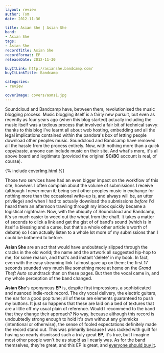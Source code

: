 ```yaml
---
layout: review
author: Tom
date: 2012-11-30

title: Asian She | Asian She
band:
- Asian She
tags:
- Asian She
recordTitle: Asian She
recordFormat: EP
releaseDate: 2012-11-30

buyItLink: http://asianshe.bandcamp.com/
buyItLinkTitle: Bandcamp

categories:
- review

coverImage: covers/asns1.jpg
---
```


Soundcloud and Bandcamp have, between them, revolutionised the music blogging process. Music blogging itself is a fairly new pursuit, but even as recently as four years ago (when this blog started) actually including the music itself was a tedious process that involved a fair bit of technical savvy: thanks to this blog I've learnt all about web hosting, embedding and all the legal implications contained within the pandora's box of letting people download other peoples music. Soundcloud and Bandcamp have removed all the hassle from the process entirely. Now, with nothing more than a quick copy/paste, anyone can include music on their site. And what's more, it's all above board and legitimate (provided the original **SC/BC** account is real, of course).

<div>{% include coverImg.html %}</div>

Those two services have had an even bigger impact on the workflow of this site, however. I often complain about the volume of submissions I receive (although I never mean it; being sent other peoples music in exchange for nothing more than the occasional write-up is, and always will be, an utter privilege) and when I had to actually download the submissions _before_ I'd heard them an afternoon trawling through my inbox quickly became a logistical nightmare. Now, with the ubiquity of Soundcloud and Bandcamp, it's so much easier to weed out the wheat from the chaff. It takes a matter of seconds to click a link and get the gist of of band's sound (which is in itself a blessing and a curse, but that's a whole other article's worth of debate) so I can actually listen to a whole lot more of my submissions than I could be bothered to before.

**Asian She** are an act that would have undoubtedly slipped through the cracks in the old world; the name and the artwork all suggested hip-hop to me, for some reason, and that's and instant 'delete' in my book. In fact, even with the easy streaming link I almost gave up on them; the first 17 seconds sounded very much like something more at home on the *Grand Theft Auto* soundtrack than on these pages. But then the vocal came in, and my whole perception of the band changed.

**Asian She**'s eponymous **EP** is, despite first impressions, a sophisticated and nuanced indie-rock record. The dry vocal delivery, the electric guitars, the ear for a good pop tune; all of these are elements guaranteed to push my buttons. It just so happens that these are laid on a bed of textures that are a little off my usual plain of reference. Would I recommend to the band that they change their approach? No way, because although this record is undoubtedly strong enough to hold it's own without any gimmicks (intentional or otherwise), the sense of fooled expectations definitely made the record stand out. This was primarily because I was racked with guilt for having so nearly dismissed such a truly great **EP**, it's true, but I imagine most other people won't be as stupid as I nearly was. As for the band themselves, they're great, and this EP is great, and [everyone should buy it](http://asianshe.bandcamp.com/).


